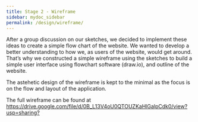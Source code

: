 ```yaml
---
title: Stage 2 - Wireframe
sidebar: mydoc_sidebar
permalink: /design/wireframe/
---
```


After a group discussion on our sketches, we decided to implement these ideas to create a simple flow chart of the website. We wanted to develop a better understanding to how we, as users of the website, would get around. That’s why we constructed a simple wireframe using the sketches to build a simple user interface using flowchart software (draw.io), and outline of the website. 

The astehetic design of the wireframe is kept to the minimal as the focus is on the flow and layout of the application. 

The full wireframe can be found at <https://drive.google.com/file/d/0B_L13V4oU0QTOUZKaHlGalpCdk0/view?usp=sharing?>